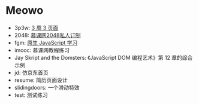# Meowo

- 3p3w: [3 周 3 页面](https://juntao.gitbooks.io/3-web-designs-in-3-weeks/content/)
- 2048: [慕课网2048私人订制](http://www.imooc.com/learn/76)
- fgm: [原生 JavaScript 学习](http://fgm.cc/learn/)
- imooc: 慕课网教程练习
- Jay Skript and the Domsters: 《JavaScript DOM 编程艺术》第 12 章的综合示例
- jd: 仿京东首页
- resume: 简历页面设计
- slidingdoors: 一个滑动特效
- test: 测试练习
